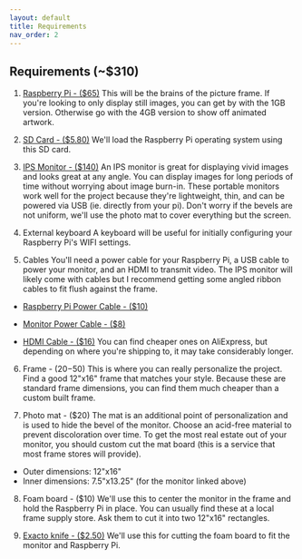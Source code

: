 ```yaml
---
layout: default
title: Requirements
nav_order: 2
---
```


## Requirements (~$310)
1. [Raspberry Pi - ($65)](https://www.raspberrypi.org/products/raspberry-pi-4-model-b/)
This will be the brains of the picture frame. If you're looking to only display still images, you can get by with the 1GB version. Otherwise go with the 4GB version to show off animated artwork.


2. [SD Card - ($5.80)](https://amzn.to/356hBgg)
We'll load the Raspberry Pi operating system using this SD card.


3. [IPS Monitor - ($140)](https://amzn.to/2quRaBE)
An IPS monitor is great for displaying vivid images and looks great at any angle. You can display images for long periods of time without worrying about image burn-in. These portable monitors work well for the project because they're lightweight, thin, and can be powered via USB (ie. directly from your pi). Don't worry if the bevels are not uniform, we'll use the photo mat to cover everything but the screen.


4. External keyboard
A keyboard will be useful for initially configuring your Raspberry Pi's WIFI settings.

5. Cables
You'll need a power cable for your Raspberry Pi, a USB cable to power your monitor, and an HDMI to transmit video.  The IPS monitor will likely come with cables but I recommend getting some angled ribbon cables to fit flush against the frame.

  - [Raspberry Pi Power Cable - ($10)](https://amzn.to/33WAiBl)

  - [Monitor Power Cable - ($8)](https://amzn.to/36bFJhn)

  - [HDMI Cable - ($16)](https://amzn.to/2PoOEVZ)
You can find cheaper ones on AliExpress, but depending on where you're shipping to, it may take considerably longer.

6. Frame - ($20-$50)
This is where you can really personalize the project. Find a good 12"x16" frame that matches your style. Because these are standard frame dimensions, you can find them much cheaper than a custom built frame.

7. Photo mat - ($20)
The mat is an additional point of personalization and is used to hide the bevel of the monitor. Choose an acid-free material to prevent discoloration over time. To get the most real estate out of your monitor, you should custom cut the mat board (this is a service that most frame stores will provide). 

  - Outer dimensions: 12"x16"
  - Inner dimensions: 7.5"x13.25" (for the monitor linked above)

8. Foam board - ($10)
We'll use this to center the monitor in the frame and hold the Raspberry Pi in place. You can usually find these at a local frame supply store. Ask them to cut it into two 12"x16" rectangles.

9. [Exacto knife - ($2.50)](https://amzn.to/2LvKryw)
We'll use this for cutting the foam board to fit the monitor and Raspberry Pi.
